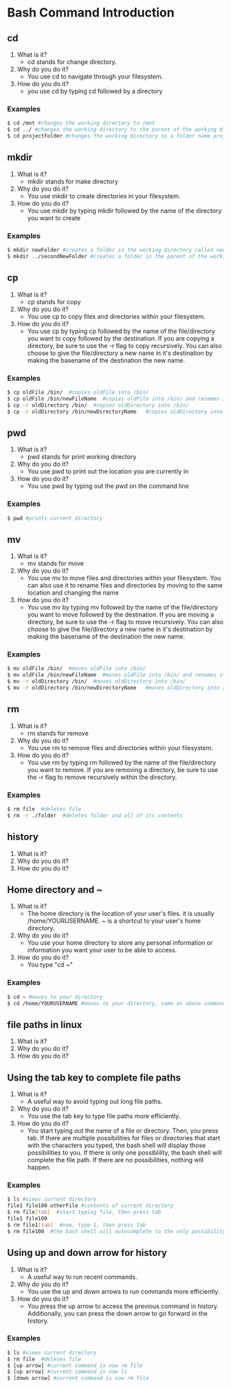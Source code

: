 
# Bash Command Introduction

## cd

1. What is it?
    * cd stands for change directory.
2. Why do you do it?
    * You use cd to navigate through your filesystem.
3. How do you do it?
    * you use cd by typing cd followed by a directory

### Examples

```bash
$ cd /mnt #changes the working directory to /mnt
$ cd ../ #changes the working directory to the parent of the working directory
$ cd projectFolder #changes the working directory to a folder name projectFolder located inside the working directory
```

## mkdir

1. What is it?
    * mkdir stands for make directory
2. Why do you do it?
    * You use mkdir to create directories in your filesystem.
3. How do you do it?
    * You use mkdir by typing mkdir followed by the name of the directory you want to create

### Examples

```bash
$ mkdir newFolder #creates a folder in the working directory called newFolder
$ mkdir ../secondNewFolder #creates a folder in the parent of the working directory called secondNewFolder
```

## cp

1. What is it?
    * cp stands for copy
2. Why do you do it?
    * You use cp to copy files and directories within your filesystem.
3. How do you do it?
    * You use cp by typing cp followed by the name of the file/directory you want to copy followed by the destination. If you are copying a directory, be sure to use the -r flag to copy recursively. You can also choose to give the file/directory a new name in it's destination by making the basename of the destination the new name.

### Examples

```bash
$ cp oldFile /bin/  #copies oldFile into /bin/
$ cp oldFile /bin/newFileName  #copies oldFile into /bin/ and renames it to newFileName
$ cp -r oldDirectory /bin/  #copies oldDirectory into /bin/
$ cp -r oldDirectory /bin/newDirectoryName   #copies oldDirectory into /bin/ and renames it to newFileName
```

## pwd

1. What is it?
    * pwd stands for print working directory
2. Why do you do it?
    * You use pwd to print out the location you are currently in
3. How do you do it?
    * You use pwd by typing out the pwd on the command line

### Examples

```bash
$ pwd #prints current directory
```

## mv

1. What is it?
    * mv stands for move
2. Why do you do it?
    * You use mv to move files and directories within your filesystem. You can also use it to rename files and directories by moving to the same location and changing the name
3. How do you do it?
    * You use mv by typing mv followed by the name of the file/directory you want to move followed by the destination. If you are moving a directory, be sure to use the -r flag to move recursively. You can also choose to give the file/directory a new name in it's destination by making the basename of the destination the new name.

### Examples

```bash
$ mv oldFile /bin/  #moves oldFile into /bin/
$ mv oldFile /bin/newFileName  #moves oldFile into /bin/ and renames it to newFileName
$ mv -r oldDirectory /bin/  #moves oldDirectory into /bin/
$ mv -r oldDirectory /bin/newDirectoryName   #moves oldDirectory into /bin/ and renames it to newFileName
```

## rm

1. What is it?
    * rm stands for remove
2. Why do you do it?
    * You use rm to remove files and directories within your filesystem.
3. How do you do it?
    * You use rm by typing rm followed by the name of the file/directory you want to remove. If you are removing a directory, be sure to use the -r flag to remove recursively within the directory.

### Examples

```bash
$ rm file  #deletes file
$ rm -r ./folder  #deletes folder and all of its contents
```

## history

1. What is it?
2. Why do you do it?
3. How do you do it?

## Home directory and ~

1. What is it?
    * The home directory is the location of your user's files. it is usually /home/YOURUSERNAME. ~ is a shortcut to your user's home directory.
2. Why do you do it?
    * You use your home directory to store any personal information or information you want your user to be able to access.
3. How do you do it?
    * You type "cd ~"

### Examples

```bash
$ cd ~ #moves to your directory
$ cd /home/YOURUSERNAME #moves to your directory, same as above command
```

## file paths in linux

1. What is it?
2. Why do you do it?
3. How do you do it?

## Using the tab key to complete file paths

1. What is it?
    * A useful way to avoid typing out long file paths.
2. Why do you do it?
    * You use the tab key to type file paths more efficiently.
3. How do you do it?
    * You start typing out the name of a file or directory. Then, you press tab. If there are multiple possibilities for files or directories that start with the characters you typed, the bash shell will display those possibilities to you. If there is only one possiblility, the bash shell will complete the file path. If there are no possibilities, nothing will happen.

### Examples

```bash
$ ls #views current directory
file1 file100 otherFile #contents of current directory
$ rm file[tab]  #start typing file, then press tab
file1 file100
$ rm file1[tab]  #now, type 1, then press tab
$ rm file100  #the bash shell will autocomplete to the only possibility: file100
```

## Using up and down arrow for history

1. What is it?
    * A useful way to run recent commands.
2. Why do you do it?
    * You use the up and down arrows to run commands more efficiently.
3. How do you do it?
    * You press the up arrow to access the previous command in history. Additionally, you can press the down arrow to go forward in the history.

### Examples

```bash
$ ls #views current directory
$ rm file  #deletes file
$ [up arrow] #current command is now rm file
$ [up arrow] #current command is now ls
$ [down arrow] #current command is now rm file
```
